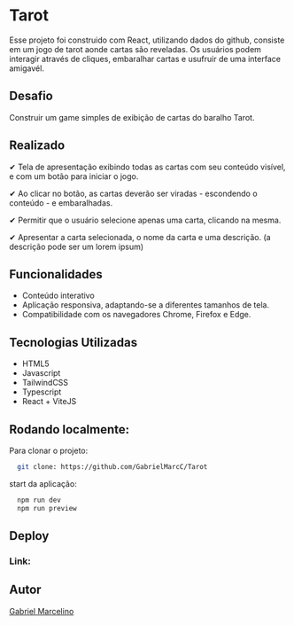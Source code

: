# Tarot

Esse projeto foi construido com React, utilizando dados do github, consiste em um jogo de tarot aonde cartas são reveladas. Os usuários podem interagir através de cliques, embaralhar cartas e usufruir de uma interface amigavél.





## Desafio

Construir um game simples de exibição de cartas do baralho Tarot.

## Realizado

&#10004;  Tela de apresentação exibindo todas as cartas com seu conteúdo visível, e com um botão para iniciar o jogo.

&#10004; Ao clicar no botão, as cartas deverão ser viradas - escondendo o conteúdo - e embaralhadas.

&#10004; Permitir que o usuário selecione apenas uma carta, clicando na mesma.

&#10004; Apresentar a carta selecionada, o nome da carta e uma descrição. (a descrição pode ser um lorem ipsum)
## Funcionalidades

- Conteúdo interativo
- Aplicação responsiva, adaptando-se a diferentes tamanhos de tela.
- Compatibilidade com os navegadores Chrome, Firefox e Edge.

## Tecnologias Utilizadas

- HTML5
- Javascript
- TailwindCSS
- Typescript
- React + ViteJS
## Rodando localmente:

Para clonar o projeto:

```bash
  git clone: https://github.com/GabrielMarcC/Tarot
```

start da aplicação:

```bash
  npm run dev
  npm run preview
```


## Deploy


### Link: 

## Autor

[Gabriel Marcelino](https://github.com/GabrielMarcC)
